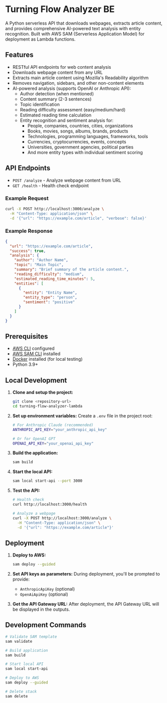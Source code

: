 # Turning Flow Analyzer BE

A Python serverless API that downloads webpages, extracts article content, and provides comprehensive AI-powered text analysis with entity recognition. Built with AWS SAM (Serverless Application Model) for deployment as Lambda functions.

## Features

- RESTful API endpoints for web content analysis
- Downloads webpage content from any URL
- Extracts main article content using Mozilla's Readability algorithm
- Removes navigation, sidebars, and other non-content elements
- AI-powered analysis (supports OpenAI or Anthropic API):
  - Author detection (when mentioned)
  - Content summary (2-3 sentences)
  - Topic identification
  - Reading difficulty assessment (easy/medium/hard)
  - Estimated reading time calculation
  - Entity recognition and sentiment analysis for:
    - People, companies, countries, cities, organizations
    - Books, movies, songs, albums, brands, products
    - Technologies, programming languages, frameworks, tools
    - Currencies, cryptocurrencies, events, concepts
    - Universities, government agencies, political parties
    - And more entity types with individual sentiment scoring

## API Endpoints

- `POST /analyze` - Analyze webpage content from URL
- `GET /health` - Health check endpoint

### Example Request
```bash
curl -X POST http://localhost:3000/analyze \
  -H "Content-Type: application/json" \
  -d '{"url": "https://example.com/article", "verbose": false}'
```

### Example Response
```json
{
  "url": "https://example.com/article",
  "success": true,
  "analysis": {
    "author": "Author Name",
    "topic": "Main Topic",
    "summary": "Brief summary of the article content.",
    "reading_difficulty": "medium",
    "estimated_reading_time_minutes": 5,
    "entities": [
      {
        "entity": "Entity Name",
        "entity_type": "person",
        "sentiment": "positive"
      }
    ]
  }
}
```

## Prerequisites

- [AWS CLI](https://aws.amazon.com/cli/) configured
- [AWS SAM CLI](https://docs.aws.amazon.com/serverless-application-model/latest/developerguide/install-sam-cli.html) installed
- [Docker](https://www.docker.com/) installed (for local testing)
- Python 3.9+

## Local Development

1. **Clone and setup the project:**
   ```bash
   git clone <repository-url>
   cd turning-flow-analyzer-lambda
   ```

2. **Set up environment variables:**
   Create a `.env` file in the project root:
   ```bash
   # For Anthropic Claude (recommended)
   ANTHROPIC_API_KEY="your_anthropic_api_key"

   # Or for OpenAI GPT
   OPENAI_API_KEY="your_openai_api_key"
   ```

3. **Build the application:**
   ```bash
   sam build
   ```

4. **Start the local API:**
   ```bash
   sam local start-api --port 3000
   ```

5. **Test the API:**
   ```bash
   # Health check
   curl http://localhost:3000/health

   # Analyze a webpage
   curl -X POST http://localhost:3000/analyze \
     -H "Content-Type: application/json" \
     -d '{"url": "https://example.com/article"}'
   ```

## Deployment

1. **Deploy to AWS:**
   ```bash
   sam deploy --guided
   ```

2. **Set API keys as parameters:**
   During deployment, you'll be prompted to provide:
   - `AnthropicApiKey` (optional)
   - `OpenAiApiKey` (optional)

3. **Get the API Gateway URL:**
   After deployment, the API Gateway URL will be displayed in the outputs.


## Development Commands

```bash
# Validate SAM template
sam validate

# Build application
sam build

# Start local API
sam local start-api

# Deploy to AWS
sam deploy --guided

# Delete stack
sam delete
```
